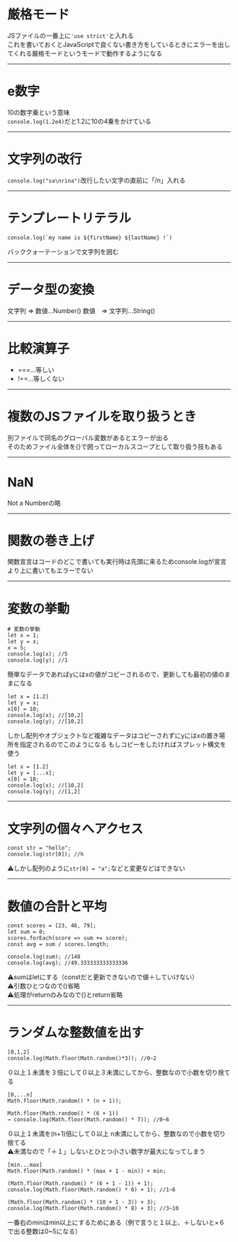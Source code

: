 # 厳格モード
JSファイルの一番上に`'use strict'`と入れる   
これを書いておくとJavaScriptで良くない書き方をしているときにエラーを出してくれる厳格モードというモードで動作するようになる
***

# e数字
10の数字乗という意味   
`console.log(1.2e4)`だと1.2に10の4乗をかけている
***

# 文字列の改行
`console.log("sa\nrina")`改行したい文字の直前に「/n」入れる
***

# テンプレートリテラル
~~~
console.log(`my name is ${firstName} ${lastName} !`)
~~~
バッククォーテーションで文字列を囲む
***

# データ型の変換
文字列 => 数値...Number()
数値　=> 文字列...String()
***

# 比較演算子
- ===...等しい
- !==...等しくない
***

# 複数のJSファイルを取り扱うとき
別ファイルで同名のグローバル変数があるとエラーが出る    
そのためファイル全体を{}で囲ってローカルスコープとして取り扱う技もある
***

# NaN
Not a Numberの略
***

# 関数の巻き上げ
関数宣言はコードのどこで書いても実行時は先頭に来るためconsole.logが宣言より上に書いてもエラーでない
***

# 変数の挙動
~~~
# 変数の挙動
let x = 1;
let y = x;
x = 5;
console.log(x); //5 
console.log(y); //1
~~~
簡単なデータであればyにはxの値がコピーされるので、更新しても最初の値のままになる
~~~
let x = [1.2]
let y = x;
x[0] = 10;
console.log(x); //[10,2]
console.log(y); //[10,2]
~~~
しかし配列やオブジェクトなど複雑なデータはコピーされずにyにはxの置き場所を指定されるのでこのようになる
もしコピーをしたければスプレット構文を使う
~~~
let x = [1.2]
let y = [...x];
x[0] = 10;
console.log(x); //[10,2]
console.log(y); //[1,2]
~~~
***

# 文字列の個々へアクセス
~~~
const str = "hello";
console.log(str[0]); //h
~~~
⚠️しかし配列のように`str[0] = "a";`などと変更などはできない
***

# 数値の合計と平均
~~~
const scores = [23, 46, 79];
let sum = 0;
scores.forEach(score => sum += score);
const avg = sum / scores.length;

console.log(sum); //148
console.log(avg); //49.333333333333336
~~~
⚠️sumはletにする（constだと更新できないので値＋していけない）   
⚠️引数ひとつなので()省略    
⚠️処理がreturnのみなので{}とreturn省略
***

# ランダムな整数値を出す
~~~
[0,1,2]
console.log(Math.floor(Math.random()*3)); //0~2
~~~
０以上１未満を３倍にして０以上３未満にしてから、整数なので小数を切り捨てる
~~~
[0,...n]
Math.floor(Math.random() * (n + 1));

Math.floor(Math.random() * (6 + 1))
→ console.log(Math.floor(Math.random() * 7)); //0~6
~~~
０以上１未満を(n+1)倍にして０以上 n未満にしてから、整数なので小数を切り捨てる    
⚠️未満なので「＋１」しないとひとつ小さい数字が最大になってしまう
~~~
[min...max]
Math.floor(Math.random() * (max + 1 - min)) + min;

(Math.floor(Math.random() * (6 + 1 - 1)) + 1);
console.log(Math.floor(Math.random() * 6) + 1); //1~6

(Math.floor(Math.random() * (10 + 1 - 3)) + 3);
console.log(Math.floor(Math.random() * 8) + 3); //3~10
~~~
一番右のminはmin以上にするためにある（例で言うと１以上、＋しないと×６で出る整数は0~5になる）
~~~




